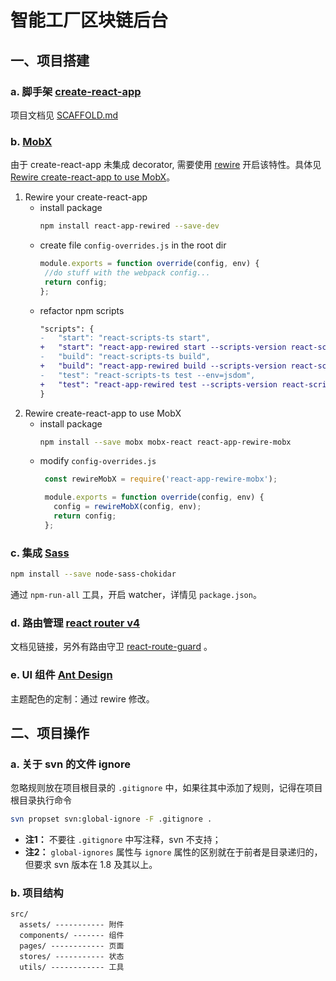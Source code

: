 # 智能工厂区块链后台

## 一、项目搭建

### a. 脚手架 [create-react-app](https://github.com/wmonk/create-react-app-typescript)   

项目文档见 [SCAFFOLD.md](./SCAFFOLD.md)

### b. [MobX](https://cn.mobx.js.org)   

由于 create-react-app 未集成 decorator, 需要使用 [rewire](https://github.com/timarney/react-app-rewired#how-to-rewire-your-create-react-app-project) 开启该特性。具体见 [Rewire create-react-app to use MobX](https://github.com/timarney/react-app-rewired/tree/master/packages/react-app-rewire-mobx)。

1. Rewire your create-react-app
   - install package
     ```bash
     npm install react-app-rewired --save-dev
     ```
   - create file `config-overrides.js` in the root dir
     ```js
     module.exports = function override(config, env) {
      //do stuff with the webpack config...
      return config;
     };
     ```
   - refactor npm scripts
     ```diff
     "scripts": {
     -   "start": "react-scripts-ts start",
     +   "start": "react-app-rewired start --scripts-version react-scripts-ts",
     -   "build": "react-scripts-ts build",
     +   "build": "react-app-rewired build --scripts-version react-scripts-ts",
     -   "test": "react-scripts-ts test --env=jsdom",
     +   "test": "react-app-rewired test --scripts-version react-scripts-ts --env=jsdom"
     }
     ```
2. Rewire create-react-app to use MobX
   - install package
     ```bash
     npm install --save mobx mobx-react react-app-rewire-mobx
     ```
   - modify `config-overrides.js`
     ```js
      const rewireMobX = require('react-app-rewire-mobx');

      module.exports = function override(config, env) {
        config = rewireMobX(config, env);
        return config;
      };
     ```

### c. 集成 [Sass](https://github.com/michaelwayman/node-sass-chokidar) 

```bash
npm install --save node-sass-chokidar
```

通过 `npm-run-all` 工具，开启 watcher，详情见 `package.json`。

### d. 路由管理 [react router v4](https://reacttraining.com/react-router/web/guides/philosophy) 

文档见链接，另外有路由守卫 [react-route-guard](https://github.com/pixelfusion/react-route-guard) 。

### e. UI 组件 [Ant Design](http://ant.design/docs/react/introduce-cn) 

主题配色的定制：通过 rewire 修改。



## 二、项目操作

### a. 关于 svn 的文件 ignore

忽略规则放在项目根目录的 `.gitignore` 中，如果往其中添加了规则，记得在项目根目录执行命令

```bash
svn propset svn:global-ignore -F .gitignore .
```
- **注1：** 不要往 `.gitignore` 中写注释，svn 不支持；
- **注2：** `global-ignores` 属性与 `ignore` 属性的区别就在于前者是目录递归的，但要求 svn 版本在 1.8 及其以上。

### b. 项目结构

```
src/
  assets/ ----------- 附件
  components/ ------- 组件
  pages/ ------------ 页面
  stores/ ----------- 状态
  utils/ ------------ 工具
```

